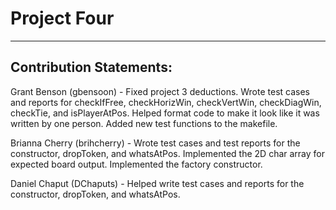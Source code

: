 # Project Four
--------------------------------------------------------
## Contribution Statements:

Grant Benson (gbensoon) - Fixed project 3 deductions. Wrote test cases and reports for checkIfFree, checkHorizWin, checkVertWin, checkDiagWin, checkTie, and isPlayerAtPos. Helped format code to make it look like it was written by one person. Added new test functions to the makefile.

Brianna Cherry (brihcherry) - Wrote test cases and test reports for the constructor, dropToken, and whatsAtPos. Implemented the 2D char array for expected board output. Implemented the factory constructor.

Daniel Chaput (DChaputs) - Helped write test cases and reports for the constructor, dropToken, and whatsAtPos.
